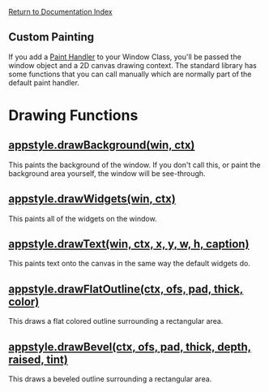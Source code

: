 [Return to Documentation Index](/README.md)

## Custom Painting

If you add a [Paint Handler](callbacks.md#paint-handler) to your Window Class, you'll be passed the window object and a 2D canvas drawing context. The standard library has some functions that you can call manually which are normally part of the default paint handler.

# Drawing Functions

## [appstyle.drawBackground(win, ctx)](#draw-background)

This paints the background of the window. If you don't call this, or paint the background area yourself, the window will be see-through.

## [appstyle.drawWidgets(win, ctx)](#draw-widgets)

This paints all of the widgets on the window.

## [appstyle.drawText(win, ctx, x, y, w, h, caption)](#draw-text)

This paints text onto the canvas in the same way the default widgets do.

## [appstyle.drawFlatOutline(ctx, ofs, pad, thick, color)](#draw-flat-outline)

This draws a flat colored outline surrounding a rectangular area.

## [appstyle.drawBevel(ctx, ofs, pad, thick, depth, raised, tint)](#draw-bevel)

This draws a beveled outline surrounding a rectangular area.
